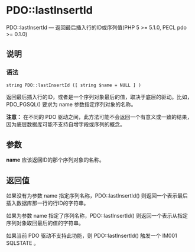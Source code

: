 # PDO::lastInsertId



PDO::lastInsertId — 返回最后插入行的ID或序列值(PHP 5 &gt;= 5.1.0, PECL pdo &gt;= 0.1.0)

## 说明

### 语法

```
string PDO::lastInsertId ([ string $name = NULL ] )

```

返回最后插入行的ID，或者是一个序列对象最后的值，取决于底层的驱动。比如，PDO_PGSQL() 要求为 name 参数指定序列对象的名称。

**注意：** 在不同的 PDO 驱动之间，此方法可能不会返回一个有意义或一致的结果，因为底层数据库可能不支持自增字段或序列的概念。

## 参数

**name**
应该返回ID的那个序列对象的名称。

## 返回值

如果没有为参数 name 指定序列名称，PDO::lastInsertId() 则返回一个表示最后插入数据库那一行的行ID的字符串。

如果为参数 name 指定了序列名称，PDO::lastInsertId() 则返回一个表示从指定序列对象取回最后的值的字符串。

如果当前 PDO 驱动不支持此功能，则 PDO::lastInsertId() 触发一个 IM001 SQLSTATE 。



